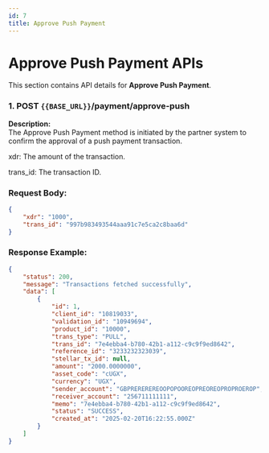 ```yaml
---
id: 7
title: Approve Push Payment
---
```


# Approve Push Payment APIs

This section contains API details for **Approve Push Payment**.

### 1. POST `{{BASE_URL}}`/payment/approve-push

**Description:**  
The Approve Push Payment method is initiated by the partner system to confirm
the approval of a push payment transaction.

xdr: The amount of the transaction.

trans_id: The transaction ID.

### Request Body:
```json
{
    "xdr": "1000",
    "trans_id": "997b983493544aaa91c7e5ca2c8baa6d"
}
```

### Response Example:
```json
{
    "status": 200,
    "message": "Transactions fetched successfully",
    "data": [
        {
            "id": 1,
            "client_id": "10819033",
            "validation_id": "10949694",
            "product_id": "10000",
            "trans_type": "PULL",
            "trans_id": "7e4ebba4-b780-42b1-a112-c9c9f9ed8642",
            "reference_id": "3233232323039",
            "stellar_tx_id": null,
            "amount": "2000.0000000",
            "asset_code": "cUGX",
            "currency": "UGX",
            "sender_account": "GBPREREREREOOPOPOOREOPREOREOPROPROEROP",
            "receiver_account": "256711111111",
            "memo": "7e4ebba4-b780-42b1-a112-c9c9f9ed8642",
            "status": "SUCCESS",
            "created_at": "2025-02-20T16:22:55.000Z"
        }
    ]
}
```
